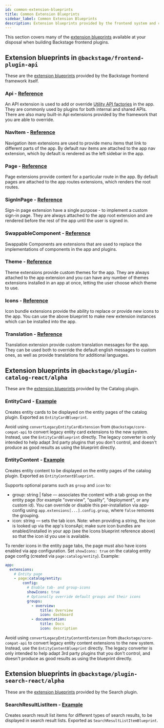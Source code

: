 ```yaml
---
id: common-extension-blueprints
title: Common Extension Blueprints
sidebar_label: Common Extension Blueprints
description: Extension blueprints provided by the frontend system and core features
---
```


This section covers many of the [extension blueprints](../architecture/23-extension-blueprints.md) available at your disposal when building Backstage frontend plugins.

## Extension blueprints in `@backstage/frontend-plugin-api`

These are the [extension blueprints](../architecture/23-extension-blueprints.md) provided by the Backstage frontend framework itself.

### Api - [Reference](../../reference/frontend-plugin-api.apiblueprint.md)

An API extension is used to add or override [Utility API factories](../utility-apis/01-index.md) in the app. They are commonly used by plugins for both internal and shared APIs. There are also many built-in Api extensions provided by the framework that you are able to override.

### NavItem - [Reference](../../reference/frontend-plugin-api.navitemblueprint.md)

Navigation item extensions are used to provide menu items that link to different parts of the app. By default nav items are attached to the app nav extension, which by default is rendered as the left sidebar in the app.

### Page - [Reference](../../reference/frontend-plugin-api.pageblueprint.md)

Page extensions provide content for a particular route in the app. By default pages are attached to the app routes extensions, which renders the root routes.

### SignInPage - [Reference](../../reference/frontend-plugin-api.signinpageblueprint.md)

Sign-in page extension have a single purpose - to implement a custom sign-in page. They are always attached to the app root extension and are rendered before the rest of the app until the user is signed in.

### SwappableComponent - [Reference](../../reference/frontend-plugin-api.swappablecomponentblueprint.md)

Swappable Components are extensions that are used to replace the implementations of components in the app and plugins.

### Theme - [Reference](../../reference/frontend-plugin-api.themeblueprint.md)

Theme extensions provide custom themes for the app. They are always attached to the app extension and you can have any number of themes extensions installed in an app at once, letting the user choose which theme to use.

### Icons - [Reference](../../reference/frontend-plugin-api.iconbundleblueprint.md)

Icon bundle extensions provide the ability to replace or provide new icons to the app. You can use the above blueprint to make new extension instances which can be installed into the app.

### Translation - [Reference](../../reference/frontend-plugin-api.translationblueprint.md)

Translation extension provide custom translation messages for the app. They can be used both to override the default english messages to custom ones, as well as provide translations for additional languages.

## Extension blueprints in `@backstage/plugin-catalog-react/alpha`

These are the [extension blueprints](../architecture/23-extension-blueprints.md) provided by the Catalog plugin.

### EntityCard - [Example](https://github.com/backstage/backstage/blob/75e79518eafc6e6eb55585f166667418419662de/plugins/org/src/alpha.tsx#L27-L36)

Creates entity cards to be displayed on the entity pages of the catalog plugin. Exported as `EntityCardBlueprint`.

Avoid using `convertLegacyEntityCardExtension` from `@backstage/core-compat-api` to convert legacy entity card extensions to the new system. Instead, use the `EntityCardBlueprint` directly. The legacy converter is only intended to help adapt 3rd party plugins that you don't control, and doesn't produce as good results as using the blueprint directly.

### EntityContent - [Example](https://github.com/backstage/backstage/blob/cd71065a02bed740011daee96a865108a785dff6/plugins/kubernetes/src/alpha/entityContents.tsx#L22-L34)

Creates entity content to be displayed on the entity pages of the catalog plugin. Exported as `EntityContentBlueprint`.

Supports optional params such as `group` and `icon` to:

- group: string | false — associates the content with a tab group on the entity page (for example "overview", "quality", "deployment", or any custom id). You can override or disable this per-installation via app-config using `app.extensions[...].config.group`, where `false` removes the grouping.
- icon: string — sets the tab icon. Note: when providing a string, the icon is looked up via the app's IconsApi; make sure icon bundles are enabled/installed in your app (see the Icons blueprint reference above) so that the icon id you use is available.

To render icons in the entity page tabs, the page must also have icons enabled via app configuration. Set `showIcons: true` on the catalog entity page config (created via `page:catalog/entity`). Example:

```yaml
app:
  extensions:
    # Entity page
    - page:catalog/entity:
        config:
          # Enable tab- and group-icons
          showIcons: true
          # Optionally override default groups and their icons
          groups:
            - overview:
                title: Overview
                icon: dashboard
            - documentation:
                title: Docs
                icon: description
```

Avoid using `convertLegacyEntityContentExtension` from `@backstage/core-compat-api` to convert legacy entity content extensions to the new system. Instead, use the `EntityContentBlueprint` directly. The legacy converter is only intended to help adapt 3rd party plugins that you don't control, and doesn't produce as good results as using the blueprint directly.

## Extension blueprints in `@backstage/plugin-search-react/alpha`

These are the [extension blueprints](../architecture/23-extension-blueprints.md) provided by the Search plugin.

### SearchResultListItem - [Example](https://github.com/backstage/backstage/blob/8cb9a85596a5417a004811ffa429527b17ce9b72/plugins/catalog/src/alpha/searchResultItems.tsx#L19-L27)

Creates search result list items for different types of search results, to be displayed in search result lists. Exported as `SearchResultListItemBlueprint`.
